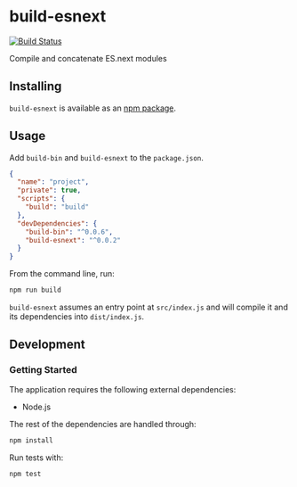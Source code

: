 # build-esnext
[![Build Status](https://travis-ci.org/vinsonchuong/build-esnext.svg?branch=master)](https://travis-ci.org/vinsonchuong/build-esnext)

Compile and concatenate ES.next modules

## Installing
`build-esnext` is available as an
[npm package](https://www.npmjs.com/package/build-esnext).

## Usage
Add `build-bin` and `build-esnext` to the `package.json`.

```json
{
  "name": "project",
  "private": true,
  "scripts": {
    "build": "build"
  },
  "devDependencies": {
    "build-bin": "^0.0.6",
    "build-esnext": "^0.0.2"
  }
}
```

From the command line, run:
```bash
npm run build
```

`build-esnext` assumes an entry point at `src/index.js` and will compile it and
its dependencies into `dist/index.js`.

## Development
### Getting Started
The application requires the following external dependencies:
* Node.js

The rest of the dependencies are handled through:
```bash
npm install
```

Run tests with:
```bash
npm test
```
